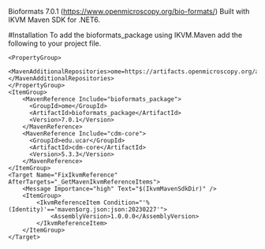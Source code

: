 Bioformats 7.0.1 (https://www.openmicroscopy.org/bio-formats/) Built with IKVM Maven SDK for .NET6.

#Installation
To add the bioformats_package using IKVM.Maven add the following to your project file.
```
<PropertyGroup>
  <MavenAdditionalRepositories>ome=https://artifacts.openmicroscopy.org/artifactory/maven/;edu.ucar=https://maven.scijava.org/content/repositories/public/;</MavenAdditionalRepositories>
</PropertyGroup> 
<ItemGroup>
    <MavenReference Include="bioformats_package">
      <GroupId>ome</GroupId>
      <ArtifactId>bioformats_package</ArtifactId>
      <Version>7.0.1</Version>
    </MavenReference>
    <MavenReference Include="cdm-core">
      <GroupId>edu.ucar</GroupId>
      <ArtifactId>cdm-core</ArtifactId>
      <Version>5.3.3</Version>
    </MavenReference>
</ItemGroup>
<Target Name="FixIkvmReference" AfterTargets="_GetMavenIkvmReferenceItems">
    <Message Importance="high" Text="$(IkvmMavenSdkDir)" />
    <ItemGroup>
        <IkvmReferenceItem Condition="'%(Identity)'=='maven$org.json:json:20230227'">
            <AssemblyVersion>1.0.0.0</AssemblyVersion>
        </IkvmReferenceItem>
    </ItemGroup>
</Target>
```